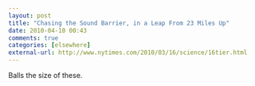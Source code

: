 ```yaml
---
layout: post  
title: "Chasing the Sound Barrier, in a Leap From 23 Miles Up"  
date: 2010-04-10 00:43  
comments: true  
categories: [elsewhere]
external-url: http://www.nytimes.com/2010/03/16/science/16tier.html  
---
```


Balls the size of these.

